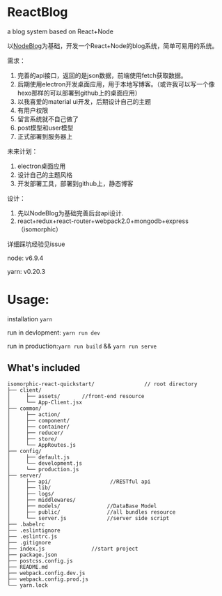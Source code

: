 # ReactBlog
a blog system based on React+Node


以[NodeBlog](https://github.com/BetaMee/NodeBlog)为基础，开发一个React+Node的blog系统，简单可易用的系统。

需求：

1. 完善的api接口，返回的是json数据，前端使用fetch获取数据。
2. 后期使用electron开发桌面应用，用于本地写博客。（或许我可以写一个像hexo那样的可以部署到github上的桌面应用）
3. 以我喜爱的material ui开发，后期设计自己的主题
4. 有用户权限
5. 留言系统就不自己做了
6. post模型和user模型
7. 正式部署到服务器上

未来计划：

1. electron桌面应用
2. 设计自己的主题风格
3. 开发部署工具，部署到github上，静态博客

设计：

1. 先以NodeBlog为基础完善后台api设计.
2. react+redux+react-router+webpack2.0+mongodb+express（isomorphic）

详细踩坑经验见issue


node: v6.9.4

yarn: v0.20.3

# Usage:

installation `yarn`

run in devlopment: `yarn run dev`

run in production:`yarn run build` && `yarn run serve`


## What's included


```
isomorphic-react-quickstart/                // root directory
├── client/                                  
│     ├── assets/       //front-end resource               
│     └── App-Client.jsx           
├── common/                               
│     ├── action/                            
│     ├── component/                            
│     ├── container/                              
│     ├── reducer/                             
│     ├── store/                                    
│     └── AppRoutes.js                            
├── config/                                  
│     ├── default.js                             
│     └── development.js
│     └── production.js                          
├── server/                               
│     ├── api/                   //RESTful api      
│     ├── lib/                         
│     ├── logs/                              
│     ├── middlewares/                               
│     ├── models/               //DataBase Model                           
│     ├── public/               //all bundles resource                         
│     └── server.js             //server side script                                         
├── .babelrc                         
├── .eslintignore                          
├── .eslintrc.js                            
├── .gitignore       
├── index.js               //start project                                                                     
├── package.json        
├── postcss.config.js                  
├── README.md           
├── webpack.config.dev.js                  
├── webpack.config.prod.js                                     
└── yarn.lock                             
```


